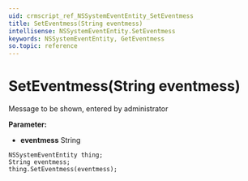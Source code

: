 ```yaml
---
uid: crmscript_ref_NSSystemEventEntity_SetEventmess
title: SetEventmess(String eventmess)
intellisense: NSSystemEventEntity.SetEventmess
keywords: NSSystemEventEntity, GetEventmess
so.topic: reference
---
```


# SetEventmess(String eventmess)

Message to be shown, entered by administrator

**Parameter:** 
* **eventmess** String

```crmscript
NSSystemEventEntity thing;
String eventmess;
thing.SetEventmess(eventmess);
```

